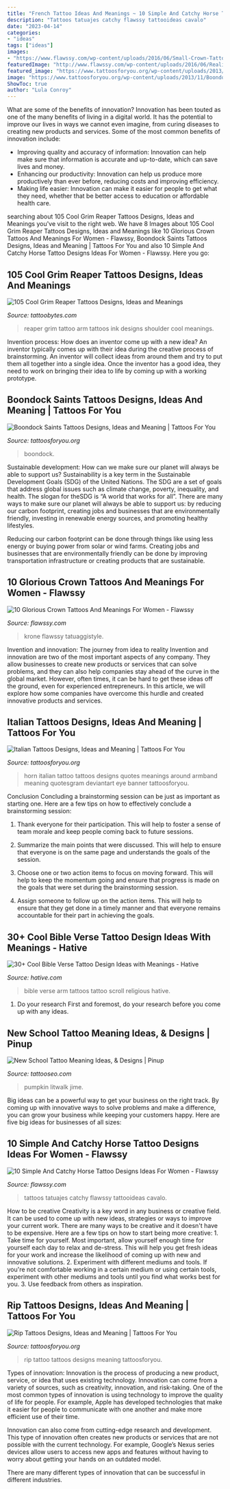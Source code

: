 ```yaml
---
title: "French Tattoo Ideas And Meanings ~ 10 Simple And Catchy Horse Tattoo Designs Ideas For Women"
description: "Tattoos tatuajes catchy flawssy tattooideas cavalo"
date: "2023-04-14"
categories:
- "ideas"
tags: ["ideas"]
images:
- "https://www.flawssy.com/wp-content/uploads/2016/06/Small-Crown-Tattoo-On-Wrist.jpg"
featuredImage: "http://www.flawssy.com/wp-content/uploads/2016/06/Realistic-Horse-and-Horseshoe-Tattoo.jpg"
featured_image: "https://www.tattoosforyou.org/wp-content/uploads/2013/11/Boondock-Saints-Celtic-Cross-Tattoo-768x1024.jpg"
image: "https://www.tattoosforyou.org/wp-content/uploads/2013/11/Boondock-Saints-Celtic-Cross-Tattoo-768x1024.jpg"
ShowToc: true
author: "Lula Conroy"
---
```



What are some of the benefits of innovation?
Innovation has been touted as one of the many benefits of living in a digital world. It has the potential to improve our lives in ways we cannot even imagine, from curing diseases to creating new products and services. Some of the most common benefits of innovation include: 
- Improving quality and accuracy of information: Innovation can help make sure that information is accurate and up-to-date, which can save lives and money. 
- Enhancing our productivity: Innovation can help us produce more productively than ever before, reducing costs and improving efficiency. 
- Making life easier: Innovation can make it easier for people to get what they need, whether that be better access to education or affordable health care.

	

		
searching about 105 Cool Grim Reaper Tattoos Designs, Ideas and Meanings you've visit to the right web. We have 8 Images about 105 Cool Grim Reaper Tattoos Designs, Ideas and Meanings like 10 Glorious Crown Tattoos And Meanings For Women - Flawssy, Boondock Saints Tattoos Designs, Ideas and Meaning | Tattoos For You and also 10 Simple And Catchy Horse Tattoo Designs Ideas For Women - Flawssy. Here you go:
		
    
## 105 Cool Grim Reaper Tattoos Designs, Ideas And Meanings

<img loading=lazy src="https://www.tattoobytes.com/wp-content/uploads/2016/12/Grim-Reaper-Tattoo-On-Back-Shoulder.jpeg" onerror="this.onerror=null;this.src='https://tse2.mm.bing.net/th?id=OIP.SE-EziMXB2lXPrcbvyv_BAHaJ4&amp;pid=15.1';" alt="105 Cool Grim Reaper Tattoos Designs, Ideas and Meanings">

_Source: tattoobytes.com_

>reaper grim tattoo arm tattoos ink designs shoulder cool meanings. 

	

Invention process: How does an inventor come up with a new idea?
An inventor typically comes up with their idea during the creative process of brainstorming. An inventor will collect ideas from around them and try to put them all together into a single idea. Once the inventor has a good idea, they need to work on bringing their idea to life by coming up with a working prototype.

    
## Boondock Saints Tattoos Designs, Ideas And Meaning | Tattoos For You

<img loading=lazy src="https://www.tattoosforyou.org/wp-content/uploads/2013/11/Boondock-Saints-Celtic-Cross-Tattoo-768x1024.jpg" onerror="this.onerror=null;this.src='https://tse2.mm.bing.net/th?id=OIP.ODZTHRi-UQ-bo0gEIMJHAwHaJ4&amp;pid=15.1';" alt="Boondock Saints Tattoos Designs, Ideas and Meaning | Tattoos For You">

_Source: tattoosforyou.org_

>boondock. 

	

Sustainable development: How can we make sure our planet will always be able to support us?
Sustainability is a key term in the Sustainable Development Goals (SDG) of the United Nations. The SDG are a set of goals that address global issues such as climate change, poverty, inequality, and health. The slogan for theSDG is “A world that works for all”.
There are many ways to make sure our planet will always be able to support us: by reducing our carbon footprint, creating jobs and businesses that are environmentally friendly, investing in renewable energy sources, and promoting healthy lifestyles.

Reducing our carbon footprint can be done through things like using less energy or buying power from solar or wind farms. Creating jobs and businesses that are environmentally friendly can be done by improving transportation infrastructure or creating products that are sustainable.

    
## 10 Glorious Crown Tattoos And Meanings For Women - Flawssy

<img loading=lazy src="https://www.flawssy.com/wp-content/uploads/2016/06/Small-Crown-Tattoo-On-Wrist.jpg" onerror="this.onerror=null;this.src='https://tse4.mm.bing.net/th?id=OIP.dkFSXtDKJMSGlTCvoTDk7AHaJ4&amp;pid=15.1';" alt="10 Glorious Crown Tattoos And Meanings For Women - Flawssy">

_Source: flawssy.com_

>krone flawssy tatuaggistyle. 

	

Invention and innovation: The journey from idea to reality
Invention and innovation are two of the most important aspects of any company. They allow businesses to create new products or services that can solve problems, and they can also help companies stay ahead of the curve in the global market. However, often times, it can be hard to get these ideas off the ground, even for experienced entrepreneurs. In this article, we will explore how some companies have overcome this hurdle and created innovative products and services.

    
## Italian Tattoos Designs, Ideas And Meaning | Tattoos For You

<img loading=lazy src="http://www.tattoosforyou.org/wp-content/uploads/2013/11/Italian-Tattoos-For-Men-768x1024.jpg" onerror="this.onerror=null;this.src='https://tse2.mm.bing.net/th?id=OIP.Loox8HW_BT0xjBXQQnzuagHaJ4&amp;pid=15.1';" alt="Italian Tattoos Designs, Ideas and Meaning | Tattoos For You">

_Source: tattoosforyou.org_

>horn italian tattoo tattoos designs quotes meanings around armband meaning quotesgram deviantart eye banner tattoosforyou. 

	

Conclusion
Concluding a brainstorming session can be just as important as starting one. Here are a few tips on how to effectively conclude a brainstorming session:
1. Thank everyone for their participation. This will help to foster a sense of team morale and keep people coming back to future sessions.

2. Summarize the main points that were discussed. This will help to ensure that everyone is on the same page and understands the goals of the session.

3. Choose one or two action items to focus on moving forward. This will help to keep the momentum going and ensure that progress is made on the goals that were set during the brainstorming session.

4. Assign someone to follow up on the action items. This will help to ensure that they get done in a timely manner and that everyone remains accountable for their part in achieving the goals.

    
## 30+ Cool Bible Verse Tattoo Design Ideas With Meanings - Hative

<img loading=lazy src="https://hative.com/wp-content/uploads/2014/03/bible-verse-tattoos/30-religious-scroll-on-arm.jpg" onerror="this.onerror=null;this.src='https://tse1.mm.bing.net/th?id=OIP.Oj4nJUaBo_4VVH_9sbSkHQHaJ4&amp;pid=15.1';" alt="30+ Cool Bible Verse Tattoo Design Ideas with Meanings - Hative">

_Source: hative.com_

>bible verse arm tattoos tattoo scroll religious hative. 

	

1. Do your research First and foremost, do your research before you come up with any ideas.

    
## New School Tattoo Meaning Ideas, &amp; Designs | Pinup

<img loading=lazy src="https://tattooseo.com/wp-content/uploads/2013/11/New-School-Tattoo-29.jpg" onerror="this.onerror=null;this.src='https://tse4.mm.bing.net/th?id=OIP.PN6ragRl9otuKJPMZuTeAQAAAA&amp;pid=15.1';" alt="New School Tattoo Meaning Ideas, &amp; Designs | Pinup">

_Source: tattooseo.com_

>pumpkin litwalk jime. 

	

Big ideas can be a powerful way to get your business on the right track. By coming up with innovative ways to solve problems and make a difference, you can grow your business while keeping your customers happy. Here are five big ideas for businesses of all sizes: 

    
## 10 Simple And Catchy Horse Tattoo Designs Ideas For Women - Flawssy

<img loading=lazy src="http://www.flawssy.com/wp-content/uploads/2016/06/Realistic-Horse-and-Horseshoe-Tattoo.jpg" onerror="this.onerror=null;this.src='https://tse4.mm.bing.net/th?id=OIP.5mfz0pq352iVpSuZ4c5qpwHaND&amp;pid=15.1';" alt="10 Simple And Catchy Horse Tattoo Designs Ideas For Women - Flawssy">

_Source: flawssy.com_

>tattoos tatuajes catchy flawssy tattooideas cavalo. 

	

How to be creative
Creativity is a key word in any business or creative field. It can be used to come up with new ideas, strategies or ways to improve your current work. There are many ways to be creative and it doesn't have to be expensive. Here are a few tips on how to start being more creative: 1. Take time for yourself. Most important, allow yourself enough time for yourself each day to relax and de-stress. This will help you get fresh ideas for your work and increase the likelihood of coming up with new and innovative solutions. 2. Experiment with different mediums and tools. If you're not comfortable working in a certain medium or using certain tools, experiment with other mediums and tools until you find what works best for you. 3. Use feedback from others as inspiration.

    
## Rip Tattoos Designs, Ideas And Meaning | Tattoos For You

<img loading=lazy src="http://www.tattoosforyou.org/wp-content/uploads/2013/10/Rip-Tattoo-Ideas.jpg" onerror="this.onerror=null;this.src='https://tse3.mm.bing.net/th?id=OIP.yAYckTM8kmNSTQP7W7o1ygHaI3&amp;pid=15.1';" alt="Rip Tattoos Designs, Ideas and Meaning | Tattoos For You">

_Source: tattoosforyou.org_

>rip tattoo tattoos designs meaning tattoosforyou. 

	

Types of innovation:
Innovation is the process of producing a new product, service, or idea that uses existing technology. Innovation can come from a variety of sources, such as creativity, innovation, and risk-taking. 
One of the most common types of innovation is using technology to improve the quality of life for people. For example, Apple has developed technologies that make it easier for people to communicate with one another and make more efficient use of their time. 

Innovation can also come from cutting-edge research and development. This type of innovation often creates new products or services that are not possible with the current technology. For example, Google’s Nexus series devices allow users to access new apps and features without having to worry about getting your hands on an outdated model. 

There are many different types of innovation that can be successful in different industries.

